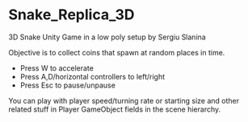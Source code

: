 # Snake_Replica_3D
3D Snake Unity Game in a low poly setup
by Sergiu Slanina

Objective is to collect coins that spawn at random places in time.

- Press W to accelerate
- Press A,D/horizontal controllers to left/right
- Press Esc to pause/unpause

You can play with player speed/turning rate or starting size and other related stuff in Player GameObject fields in the scene hierarchy.
